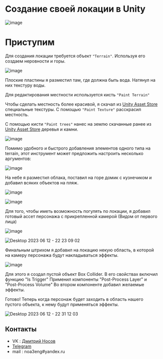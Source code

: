 
# Создание своей локации в Unity

![image](https://github.com/NimaDosOFF/UnityProject/assets/133951460/d05e27db-5bed-42b0-929e-31b35f0c2f8d)

# Приступим

Для создания локации требуется объект  `"Terrain"`. Используя его создаем неровности и горы.

![image](https://github.com/NimaDosOFF/UnityProject/assets/133951460/0e016e90-6107-4152-8f45-fee6ee7b36f4)

Плоские пластины я разместил там, где должна быть вода. Натянул на них текстуру воды.

Для редактирования местности используется кисть `"Paint Terrain"` 


Чтобы сделать местность более красивой, я скачал из [Unity Asset Store](https://assetstore.unity.com/) специальные текстуры. С помощью `"Paint Texture"` расскрасил местность.


С помощью кисти `"Paint trees"` нанес на землю скачанные ранее из [Unity Asset Store](https://assetstore.unity.com/) деревья и камни.

![image](https://github.com/NimaDosOFF/UnityProject/assets/133951460/e2ad61f7-496e-4cbd-b5f0-712b38939017)


Помимо удобного и быстрого добавления элементов одного типа на terrain, этот инструмент может предложить настроить несколько аргументов:

![image](https://github.com/NimaDosOFF/UnityProject/assets/133951460/f8998673-f888-4364-9b50-bbe6ce1d5f47)

На небе я разместил облака, поставил на горе домик с кузнечиком и добавил всяких объектов на пляж.

![image](https://github.com/NimaDosOFF/UnityProject/assets/133951460/9ac0495b-22ec-4558-93aa-a24c2994e9cf)

![image](https://github.com/NimaDosOFF/UnityProject/assets/133951460/72ff7f5b-0b18-4d6a-acc1-a28b7768c4e6)

Для того, чтобы иметь возможность погулять по локации, я добавил готовый ассет персонажа с прикрепленной камерой (Видом от первого лица)

![image](https://github.com/NimaDosOFF/UnityProject/assets/133951460/3827b966-98a4-4112-a64e-5e6ff25e5651)

![Desktop 2023 06 12 - 22 23 09 02](https://github.com/NimaDosOFF/UnityProject/assets/133951460/9e5ee9bb-7baf-4d8f-a438-989849014483)

Финальным штрихом я добавил на локацию некую область, в которой на камеру персонажа будут накладываться эффекты.

![image](https://github.com/NimaDosOFF/UnityProject/assets/133951460/e52cd7da-ecb5-4024-9342-59ae27c17776)

Для этого я создал пустой объект Box Collider.
В его свойствах включил функцию "Is Trigger"
Применил компоненты "Post-Process Layer" и "Post-Process Volume"
Во втором компоненте добавил желаемые эффекты.

Готово! Теперь когда персонаж будет заходить в область нашего пустого объекта, к нему будут применяться эффекты.

![Desktop 2023 06 12 - 22 31 12 03](https://github.com/NimaDosOFF/UnityProject/assets/133951460/17d1b8f4-aa69-40a9-a31d-4946dab2503b)

## Контакты
- VK : [Дмитрий Носов](https://vk.com/nimadosov)
- [Telegram](https://t.me/dosoff)
- mail : noa3eng#yandex.ru






